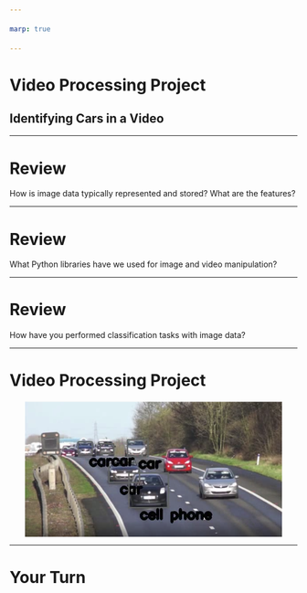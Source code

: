 ```yaml
---

marp: true

---
```


<style>
img[alt~="center"] {
  display: block;
  margin: 0 auto;
}
</style>

# Video Processing Project
## Identifying Cars in a Video

<!--
We are about to combine many of the skills we've learned over the past few units. We will take a video file and a pre-trained model and build bounding boxes around items in each frame of the video.
-->

---

# Review 
How is image data typically represented and stored? What are the features? 

<!--
@Exercise(5 minutes) {
Have students discuss the fact that images are simply pixels. There are different ways to represent pixels, but it's common to use RGB values that each range from 0 to 255. Each pixel is a feature. Remind them that image data can be challenging to work with because it is often very large. For example, a 12 megapixel image has 36,000,000 features. You may mention that grayscale is one way to cut down on the number of features. 
}
-->

---

# Review 
What Python libraries have we used for image and video manipulation? 

<!--
@Exercise(5 minutes) {
Have students discuss the labs they completed using PIL and OpenCV. 
}
-->

--- 

# Review 
How have you performed classification tasks with image data? 

<!--
@Exercise(5 minutes) {
Have students discuss the fact that they used TensorFlow to train a simple classification model for the Fashion MNIST dataset. This was a prefabricated dataset that was relatively small, so it was possible to train a simple model locally and in a reasonable amount of time. For larger classification tasks, we discussed using pre-built models (specifically those stored in the TensorFlow detection model zoo). 
}
-->

---

# Video Processing Project

![center](res/boxes.png)

<!--
Now let's talk about the project for today! 

Here you can see a single frame of a video showing a road with a bunch of cars. A machine learning model, like the one you will use, has identified many of the cars in the image and labeled them as "car." One was strangely labeled as a cell phone. Clearly models are not perfect. 

In this project we will process a video frame-by-frame and create bounding boxes around items found in those images by the third-party model.

* Image name: res/boxes.png
  * Repo link: https://github.com/google/applied-machine-learning-intensive/tree/master/content/04_classification/08_video_processing_project/res/boxes.png
  * Source https://pixabay.com/videos/cars-motorway-speed-motion-traffic-1900/ by Author MikesPhotos https://pixabay.com/users/mikesphotos-1860391/?tab=videos under License https://pixabay.com/service/license/.
-->

---

# Your Turn

<!--
In this lab you will exercise many of your Python and modeling skills. Let's get started!
-->
